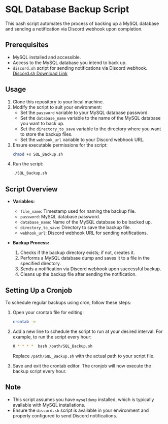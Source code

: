 # SQL Database Backup Script

This bash script automates the process of backing up a MySQL database and sending a notification via Discord webhook upon completion.

## Prerequisites

- MySQL installed and accessible.
- Access to the MySQL database you intend to back up.
- `discord.sh` script for sending notifications via Discord webhook. [Discord.sh Download Link](https://github.com/fieu/discord.sh/releases/tag/v2.0.0)

## Usage

1. Clone this repository to your local machine.
2. Modify the script to suit your environment:
   - Set the `password` variable to your MySQL database password.
   - Set the `database_name` variable to the name of the MySQL database you want to back up.
   - Set the `directory_to_save` variable to the directory where you want to store the backup files.
   - Set the `webhook_url` variable to your Discord webhook URL.
3. Ensure executable permissions for the script:
   ```bash
   chmod +x SQL_Backup.sh
   ```
4. Run the script:
   ```bash
   ./SQL_Backup.sh
   ```

## Script Overview

- **Variables:**
  - `file_name`: Timestamp used for naming the backup file.
  - `password`: MySQL database password.
  - `database_name`: Name of the MySQL database to be backed up.
  - `directory_to_save`: Directory to save the backup file.
  - `webhook_url`: Discord webhook URL for sending notifications.
  
- **Backup Process:**
  1. Checks if the backup directory exists; if not, creates it.
  2. Performs a MySQL database dump and saves it to a file in the specified directory.
  3. Sends a notification via Discord webhook upon successful backup.
  4. Cleans up the backup file after sending the notification.
  
## Setting Up a Cronjob

To schedule regular backups using cron, follow these steps:

1. Open your crontab file for editing:
   ```bash
   crontab -e
   ```

2. Add a new line to schedule the script to run at your desired interval. For example, to run the script every hour:
   ```bash
   0 * * * *  bash /path/SQL_Backup.sh
   ```
   Replace `/path/SQL_Backup.sh` with the actual path to your script file.

3. Save and exit the crontab editor. The cronjob will now execute the backup script every hour.

## Note

- This script assumes you have `mysqldump` installed, which is typically available with MySQL installations.
- Ensure the `discord.sh` script is available in your environment and properly configured to send Discord notifications.

